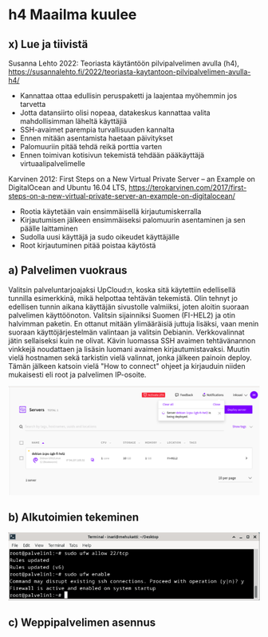 # h4 Maailma kuulee

## x) Lue ja tiivistä

Susanna Lehto 2022: Teoriasta käytäntöön pilvipalvelimen avulla (h4), https://susannalehto.fi/2022/teoriasta-kaytantoon-pilvipalvelimen-avulla-h4/

- Kannattaa ottaa edullisin peruspaketti ja laajentaa myöhemmin jos tarvetta
- Jotta datansiirto olisi nopeaa, datakeskus kannattaa valita mahdollisimman läheltä käyttäjiä
- SSH-avaimet parempia turvallisuuden kannalta
- Ennen mitään asentamista haetaan päivitykset
- Palomuuriin pitää tehdä reikä porttia varten
- Ennen toimivan kotisivun tekemistä tehdään pääkäyttäjä virtuaalipalvelimelle

Karvinen 2012: First Steps on a New Virtual Private Server – an Example on DigitalOcean and Ubuntu 16.04 LTS, https://terokarvinen.com/2017/first-steps-on-a-new-virtual-private-server-an-example-on-digitalocean/

- Rootia käytetään vain ensimmäisellä kirjautumiskerralla
- Kirjautumisen jälkeen ensimmäiseksi palomuurin asentaminen ja sen päälle laittaminen
- Sudolla uusi käyttäjä ja sudo oikeudet käyttäjälle
- Root kirjautuminen pitää poistaa käytöstä

## a) Palvelimen vuokraus

Valitsin palveluntarjoajaksi UpCloud:n, koska sitä käytettiin edellisellä tunnilla esimerkkinä, mikä helpottaa tehtävän tekemistä. Olin tehnyt jo edellisen tunnin aikana käyttäjän sivustolle valmiiksi, joten aloitin suoraan palvelimen käyttöönoton. Valitsin sijainniksi Suomen (FI-HEL2) ja otin halvimman paketin. En ottanut mitään ylimääräisiä juttuja lisäksi, vaan menin suoraan käyttöjärjestelmän valintaan ja valitsin Debianin. Verkkovalinnat jätin sellaiseksi kuin ne olivat. Kävin luomassa SSH avaimen tehtävänannon vinkkejä noudattaen ja lisäsin luomani avaimen kirjautumistavaksi. Muutin vielä hostnamen sekä tarkistin vielä valinnat, jonka jälkeen painoin deploy. Tämän jälkeen katsoin vielä "How to connect" ohjeet ja kirjauduin niiden mukaisesti eli root ja palvelimen IP-osoite. 


![Palvelin](palvelimenluonti.PNG)


## b) Alkutoimien tekeminen

![Tulimuuri](palomuuri.PNG)



## c) Weppipalvelimen asennus


